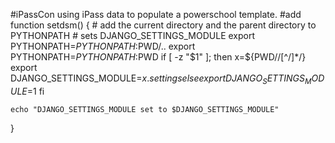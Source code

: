 #iPassCon using iPass data to populate a powerschool template.
#add 
function setdsm() {
    # add the current directory and the parent directory to PYTHONPATH
    # sets DJANGO_SETTINGS_MODULE
    export PYTHONPATH=$PYTHONPATH:$PWD/..
    export PYTHONPATH=$PYTHONPATH:$PWD
    if [ -z "$1" ]; then 
        x=${PWD/\/[^\/]*\/}
        export DJANGO_SETTINGS_MODULE=$x.settings
    else    
        export DJANGO_SETTINGS_MODULE=$1
    fi

    echo "DJANGO_SETTINGS_MODULE set to $DJANGO_SETTINGS_MODULE"
}


